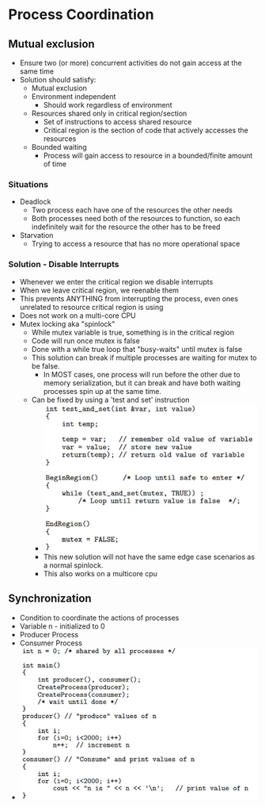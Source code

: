 # Process Coordination

## Mutual exclusion

- Ensure two (or more) concurrent activities do not gain access at the same time
- Solution should satisfy:
  - Mutual exclusion
  - Environment independent
    - Should work regardless of environment
  - Resources shared only in critical region/section
    - Set of instructions to access shared resource
    - Critical region is the section of code that actively accesses the resources
  - Bounded waiting
    - Process will gain access to resource in a bounded/finite amount of time

### Situations

- Deadlock
  - Two process each have one of the resources the other needs
  - Both processes need both of the resources to function, so each indefinitely wait for the resource the other has to be freed
- Starvation
  - Trying to access a resource that has no more operational space

### Solution - Disable Interrupts

- Whenever we enter the critical region we disable interrupts
- When we leave critical region, we reenable them
- This prevents ANYTHING from interrupting the process, even ones unrelated to resource critical region is using
- Does not work on a multi-core CPU
- Mutex locking aka "spinlock"
  - While mutex variable is true, something is in the critical region
  - Code will run once mutex is false
  - Done with a while true loop that "busy-waits" until mutex is false
  - This solution can break if multiple processes are waiting for mutex to be false.
    - In MOST cases, one process will run before the other due to memory serialization, but it can break and have both waiting processes spin up at the same time.
  - Can be fixed by using a 'test and set' instruction
    - ![Pseudocode](img/testandset.png)
    - This new solution will not have the same edge case scenarios as a normal spinlock.
    - This also works on a multicore cpu
  
## Synchronization

- Condition to coordinate the actions of processes
- Variable n - initialized to 0
- Producer Process
- Consumer Process
- ![pseudocode](img/sync.png)
